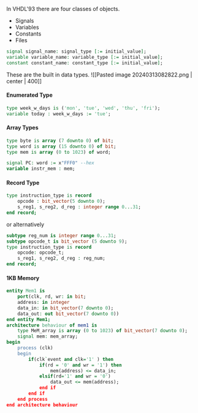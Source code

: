 In VHDL'93 there are four classes of objects. 
- Signals
- Variables
- Constants
- Files
```vhdl
signal signal_name: signal_type [:= initial_value];
variable variable_name: variable_type [:= initial_value];
constant constant_name: constant_type [:= initial_value];

```
These are the built in data types. 
![[Pasted image 20240313082822.png | center | 400]]

#### Enumerated Type
```vhdl
type week_w_days is ('mon', 'tue', 'wed', 'thu', 'fri'); 
variable today : week_w_days := 'tue';
```

#### Array Types
```vhdl
type byte is array (7 downto 0) of bit;
type word is array (15 downto 0) of bit;
type mem is array (0 to 1023) of word;

signal PC: word := x"FFF0" --hex
variable instr_mem : mem;
```
#### Record Type
```vhdl
type instruction_type is record
	opcode : bit_vector(5 downto 0);
	s_reg1, s_reg2, d_reg : integer range 0...31;
end record;
```

or alternatively

```vhdl
subtype reg_num is integer range 0...31;
subtype opcode_t is bit_vector (5 downto 9);
type instruction_type is record
	opcode: opcode_t;
	s_reg1, s_reg2, d_reg : reg_num;
end record;
```


#### 1KB Memory
```vhdl
entity Mem1 is 
	port(clk, rd, wr: in bit;
	address: in integer
	data_in: in bit_vector(7 downto 0);
	data_out: out bit_vector(7 downto 0))
end entity Mem1;
architecture behaviour of mem1 is
	type MeM_array is array (0 to 1023) of bit_vector(7 downto 0);
	signal mem: mem_array;
begin
	process (clk)
	begin
		if(clk`event and clk='1' ) then
			if(rd = '0' and wr = '1') then
				mem(address) <= data_in;
			elsif(rd='1' and wr = '0')
				data_out <= mem(address);
			end if
		end if
	end process
end architecture behaviour
```